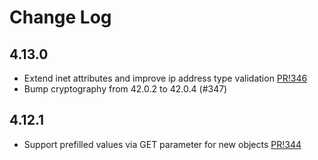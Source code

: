 # Change Log

## 4.13.0
* Extend inet attributes and improve ip address type validation [PR!346](https://github.com/innogames/serveradmin/pull/346)
* Bump cryptography from 42.0.2 to 42.0.4 (#347) 

## 4.12.1

* Support prefilled values via GET parameter for new objects [PR!344](https://github.com/innogames/serveradmin/pull/344)
